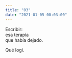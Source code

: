 ```yaml
---
title: "03"
date: "2021-01-05 00:03:00"
---
```


Escribir:\
esa terapia\
que había dejado.

Qué logi.
